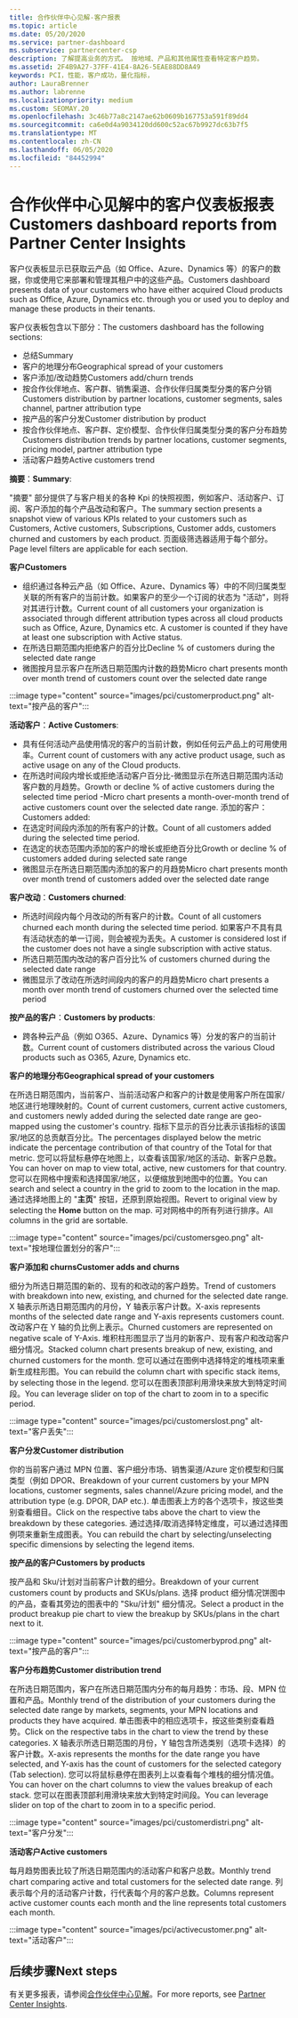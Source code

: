 ```yaml
---
title: 合作伙伴中心见解-客户报表
ms.topic: article
ms.date: 05/20/2020
ms.service: partner-dashboard
ms.subservice: partnercenter-csp
description: 了解提高业务的方式。 按地域、产品和其他属性查看特定客户趋势。
ms.assetid: 2F4B9A27-37FF-41E4-8A26-5EAE88DD8A49
keywords: PCI，性能，客户成功，量化指标，
author: LauraBrenner
ms.author: labrenne
ms.localizationpriority: medium
ms.custom: SEOMAY.20
ms.openlocfilehash: 3c46b77a8c2147ae62b0609b167753a591f89dd4
ms.sourcegitcommit: ca6e0d4a9034120dd600c52ac67b9927dc63b7f5
ms.translationtype: MT
ms.contentlocale: zh-CN
ms.lasthandoff: 06/05/2020
ms.locfileid: "84452994"
---
```

# <a name="customers-dashboard-reports-from-partner-center-insights"></a><span data-ttu-id="3fc96-105">合作伙伴中心见解中的客户仪表板报表</span><span class="sxs-lookup"><span data-stu-id="3fc96-105">Customers dashboard reports from Partner Center Insights</span></span>

<span data-ttu-id="3fc96-106">客户仪表板显示已获取云产品（如 Office、Azure、Dynamics 等）的客户的数据，你或使用它来部署和管理其租户中的这些产品。</span><span class="sxs-lookup"><span data-stu-id="3fc96-106">Customers dashboard presents data of your customers who have either acquired Cloud products such as Office, Azure, Dynamics etc. through you or used you to deploy and manage these products in their tenants.</span></span> 
 
<span data-ttu-id="3fc96-107">客户仪表板包含以下部分：</span><span class="sxs-lookup"><span data-stu-id="3fc96-107">The customers dashboard has the following sections:</span></span> 

- <span data-ttu-id="3fc96-108">总结</span><span class="sxs-lookup"><span data-stu-id="3fc96-108">Summary</span></span>  
- <span data-ttu-id="3fc96-109">客户的地理分布</span><span class="sxs-lookup"><span data-stu-id="3fc96-109">Geographical spread of your customers</span></span> 
- <span data-ttu-id="3fc96-110">客户添加/改动趋势</span><span class="sxs-lookup"><span data-stu-id="3fc96-110">Customers add/churn trends</span></span> 
- <span data-ttu-id="3fc96-111">按合作伙伴地点、客户群、销售渠道、合作伙伴归属类型分类的客户分销</span><span class="sxs-lookup"><span data-stu-id="3fc96-111">Customers distribution by partner locations, customer segments, sales channel, partner attribution type</span></span> 
- <span data-ttu-id="3fc96-112">按产品的客户分发</span><span class="sxs-lookup"><span data-stu-id="3fc96-112">Customer distribution by product</span></span> 
- <span data-ttu-id="3fc96-113">按合作伙伴地点、客户群、定价模型、合作伙伴归属类型分类的客户分布趋势</span><span class="sxs-lookup"><span data-stu-id="3fc96-113">Customers distribution trends by partner locations, customer segments, pricing model, partner attribution type</span></span> 
- <span data-ttu-id="3fc96-114">活动客户趋势</span><span class="sxs-lookup"><span data-stu-id="3fc96-114">Active customers trend</span></span> 

<span data-ttu-id="3fc96-115">**摘要**：</span><span class="sxs-lookup"><span data-stu-id="3fc96-115">**Summary**:</span></span>

<span data-ttu-id="3fc96-116">"摘要" 部分提供了与客户相关的各种 Kpi 的快照视图，例如客户、活动客户、订阅、客户添加的每个产品改动和客户。</span><span class="sxs-lookup"><span data-stu-id="3fc96-116">The summary section presents a snapshot view of various KPIs related to your customers such as Customers, Active customers, Subscriptions, Customer adds, customers churned and customers by each product.</span></span> <span data-ttu-id="3fc96-117">页面级筛选器适用于每个部分。</span><span class="sxs-lookup"><span data-stu-id="3fc96-117">Page level filters are applicable for each section.</span></span>

<span data-ttu-id="3fc96-118">**客户**</span><span class="sxs-lookup"><span data-stu-id="3fc96-118">**Customers**</span></span>

- <span data-ttu-id="3fc96-119">组织通过各种云产品（如 Office、Azure、Dynamics 等）中的不同归属类型关联的所有客户的当前计数。如果客户的至少一个订阅的状态为 "活动"，则将对其进行计数。</span><span class="sxs-lookup"><span data-stu-id="3fc96-119">Current count of all customers your organization is associated through different attribution types across all cloud products such as Office, Azure, Dynamics etc. A customer is counted if they have at least one subscription with Active status.</span></span>  
- <span data-ttu-id="3fc96-120">在所选日期范围内拒绝客户的百分比</span><span class="sxs-lookup"><span data-stu-id="3fc96-120">Decline % of customers during the selected date range</span></span> 
- <span data-ttu-id="3fc96-121">微图按月显示客户在所选日期范围内计数的趋势</span><span class="sxs-lookup"><span data-stu-id="3fc96-121">Micro chart presents month over month trend of customers count over the selected date range</span></span>

:::image type="content" source="images/pci/customerproduct.png" alt-text="按产品的客户":::

<span data-ttu-id="3fc96-123">**活动客户**：</span><span class="sxs-lookup"><span data-stu-id="3fc96-123">**Active Customers**:</span></span>

- <span data-ttu-id="3fc96-124">具有任何活动产品使用情况的客户的当前计数，例如任何云产品上的可用使用率。</span><span class="sxs-lookup"><span data-stu-id="3fc96-124">Current count of customers with any active product usage, such as active usage on any of the Cloud products.</span></span> 
- <span data-ttu-id="3fc96-125">在所选时间段内增长或拒绝活动客户百分比-微图显示在所选日期范围内活动客户数的月趋势。</span><span class="sxs-lookup"><span data-stu-id="3fc96-125">Growth or decline % of active customers during the selected time period -Micro chart presents a month-over-month trend of active customers count over the selected date range.</span></span>
<span data-ttu-id="3fc96-126">添加的客户：</span><span class="sxs-lookup"><span data-stu-id="3fc96-126">Customers added:</span></span>
- <span data-ttu-id="3fc96-127">在选定时间段内添加的所有客户的计数。</span><span class="sxs-lookup"><span data-stu-id="3fc96-127">Count of all customers added during the selected time period.</span></span>
- <span data-ttu-id="3fc96-128">在选定的状态范围内添加的客户的增长或拒绝百分比</span><span class="sxs-lookup"><span data-stu-id="3fc96-128">Growth or decline % of customers added during selected sate range</span></span> 
- <span data-ttu-id="3fc96-129">微图显示在所选日期范围内添加的客户的月趋势</span><span class="sxs-lookup"><span data-stu-id="3fc96-129">Micro chart presents month over month trend of customers added over the selected date range</span></span> 

<span data-ttu-id="3fc96-130">**客户改动**：</span><span class="sxs-lookup"><span data-stu-id="3fc96-130">**Customers churned**:</span></span>
- <span data-ttu-id="3fc96-131">所选时间段内每个月改动的所有客户的计数。</span><span class="sxs-lookup"><span data-stu-id="3fc96-131">Count of all customers churned each month during the selected time period.</span></span> <span data-ttu-id="3fc96-132">如果客户不具有具有活动状态的单一订阅，则会被视为丢失。</span><span class="sxs-lookup"><span data-stu-id="3fc96-132">A customer is considered lost if the customer does not have a single subscription with active status.</span></span> 
- <span data-ttu-id="3fc96-133">所选日期范围内改动的客户百分比</span><span class="sxs-lookup"><span data-stu-id="3fc96-133">% of customers churned during the selected date range</span></span> 
- <span data-ttu-id="3fc96-134">微图显示了改动在所选时间段内的客户的月趋势</span><span class="sxs-lookup"><span data-stu-id="3fc96-134">Micro chart presents a month over month trend of customers churned over the selected time period</span></span> 
 
<span data-ttu-id="3fc96-135">**按产品的客户**：</span><span class="sxs-lookup"><span data-stu-id="3fc96-135">**Customers by products**:</span></span>
- <span data-ttu-id="3fc96-136">跨各种云产品（例如 O365、Azure、Dynamics 等）分发的客户的当前计数。</span><span class="sxs-lookup"><span data-stu-id="3fc96-136">Current count of customers distributed across the various Cloud products such as O365, Azure, Dynamics etc.</span></span>  

<span data-ttu-id="3fc96-137">**客户的地理分布**</span><span class="sxs-lookup"><span data-stu-id="3fc96-137">**Geographical spread of your customers**</span></span>

<span data-ttu-id="3fc96-138">在所选日期范围内，当前客户、当前活动客户和客户的计数是使用客户所在国家/地区进行地理映射的。</span><span class="sxs-lookup"><span data-stu-id="3fc96-138">Count of current customers, current active customers, and customers newly added during the selected date range are geo-mapped using the customer's country.</span></span> <span data-ttu-id="3fc96-139">指标下显示的百分比表示该指标的该国家/地区的总贡献百分比。</span><span class="sxs-lookup"><span data-stu-id="3fc96-139">The percentages displayed below the metric indicate the percentage contribution of that country of the Total for that metric.</span></span> <span data-ttu-id="3fc96-140">您可以将鼠标悬停在地图上，以查看该国家/地区的活动、新客户总数。</span><span class="sxs-lookup"><span data-stu-id="3fc96-140">You can hover on map to view total, active, new customers for that country.</span></span> <span data-ttu-id="3fc96-141">您可以在网格中搜索和选择国家/地区，以便缩放到地图中的位置。</span><span class="sxs-lookup"><span data-stu-id="3fc96-141">You can search and select a country in the grid to zoom to the location in the map.</span></span> <span data-ttu-id="3fc96-142">通过选择地图上的 "**主页**" 按钮，还原到原始视图。</span><span class="sxs-lookup"><span data-stu-id="3fc96-142">Revert to original view by selecting the **Home** button on the map.</span></span> <span data-ttu-id="3fc96-143">可对网格中的所有列进行排序。</span><span class="sxs-lookup"><span data-stu-id="3fc96-143">All columns in the grid are sortable.</span></span>  

:::image type="content" source="images/pci/customersgeo.png" alt-text="按地理位置划分的客户":::

<span data-ttu-id="3fc96-145">**客户添加和 churns**</span><span class="sxs-lookup"><span data-stu-id="3fc96-145">**Customer adds and churns**</span></span>

<span data-ttu-id="3fc96-146">细分为所选日期范围的新的、现有的和改动的客户趋势。</span><span class="sxs-lookup"><span data-stu-id="3fc96-146">Trend of customers with breakdown into new, existing, and churned for the selected date range.</span></span> <span data-ttu-id="3fc96-147">X 轴表示所选日期范围内的月份，Y 轴表示客户计数。</span><span class="sxs-lookup"><span data-stu-id="3fc96-147">X-axis represents months of the selected date range and Y-axis represents customers count.</span></span> <span data-ttu-id="3fc96-148">改动客户在 Y 轴的负比例上表示。</span><span class="sxs-lookup"><span data-stu-id="3fc96-148">Churned customers are represented on negative scale of Y-Axis.</span></span> <span data-ttu-id="3fc96-149">堆积柱形图显示了当月的新客户、现有客户和改动客户细分情况。</span><span class="sxs-lookup"><span data-stu-id="3fc96-149">Stacked column chart presents breakup of new, existing, and churned customers for the month.</span></span> <span data-ttu-id="3fc96-150">您可以通过在图例中选择特定的堆栈项来重新生成柱形图。</span><span class="sxs-lookup"><span data-stu-id="3fc96-150">You can rebuild the column chart with specific stack items, by selecting those in the legend.</span></span> <span data-ttu-id="3fc96-151">您可以在图表顶部利用滑块来放大到特定时间段。</span><span class="sxs-lookup"><span data-stu-id="3fc96-151">You can leverage slider on top of the chart to zoom in to a specific period.</span></span> 

:::image type="content" source="images/pci/customerslost.png" alt-text="客户丢失":::

<span data-ttu-id="3fc96-153">**客户分发**</span><span class="sxs-lookup"><span data-stu-id="3fc96-153">**Customer distribution**</span></span>

<span data-ttu-id="3fc96-154">你的当前客户通过 MPN 位置、客户细分市场、销售渠道/Azure 定价模型和归属类型（例如 DPOR、</span><span class="sxs-lookup"><span data-stu-id="3fc96-154">Breakdown of your current customers by your MPN locations, customer segments, sales channel/Azure pricing model, and the attribution type (e.g. DPOR, DAP etc.).</span></span> <span data-ttu-id="3fc96-155">单击图表上方的各个选项卡，按这些类别查看细目。</span><span class="sxs-lookup"><span data-stu-id="3fc96-155">Click on the respective tabs above the chart to view the breakdown by these categories.</span></span> <span data-ttu-id="3fc96-156">通过选择/取消选择特定维度，可以通过选择图例项来重新生成图表。</span><span class="sxs-lookup"><span data-stu-id="3fc96-156">You can rebuild the chart by selecting/unselecting specific dimensions by selecting the legend items.</span></span> 

<span data-ttu-id="3fc96-157">**按产品的客户**</span><span class="sxs-lookup"><span data-stu-id="3fc96-157">**Customers by products**</span></span>

<span data-ttu-id="3fc96-158">按产品和 Sku/计划对当前客户计数的细分。</span><span class="sxs-lookup"><span data-stu-id="3fc96-158">Breakdown of your current customers count by products and SKUs/plans.</span></span> <span data-ttu-id="3fc96-159">选择 product 细分情况饼图中的产品，查看其旁边的图表中的 "Sku/计划" 细分情况。</span><span class="sxs-lookup"><span data-stu-id="3fc96-159">Select a product in the product breakup pie chart to view the breakup by SKUs/plans in the chart next to it.</span></span>

:::image type="content" source="images/pci/customerbyprod.png" alt-text="按产品的客户":::

<span data-ttu-id="3fc96-161">**客户分布趋势**</span><span class="sxs-lookup"><span data-stu-id="3fc96-161">**Customer distribution trend**</span></span> 

<span data-ttu-id="3fc96-162">在所选日期范围内，客户在所选日期范围内分布的每月趋势：市场、段、MPN 位置和产品。</span><span class="sxs-lookup"><span data-stu-id="3fc96-162">Monthly trend of the distribution of your customers during the selected date range by markets, segments, your MPN locations and products they have acquired.</span></span> <span data-ttu-id="3fc96-163">单击图表中的相应选项卡，按这些类别查看趋势。</span><span class="sxs-lookup"><span data-stu-id="3fc96-163">Click on the respective tabs in the chart to view the trend by these categories.</span></span> <span data-ttu-id="3fc96-164">X 轴表示所选日期范围的月份，Y 轴包含所选类别（选项卡选择）的客户计数。</span><span class="sxs-lookup"><span data-stu-id="3fc96-164">X-axis represents the months for the date range you have selected, and Y-axis has the count of customers for the selected category (Tab selection).</span></span> <span data-ttu-id="3fc96-165">您可以将鼠标悬停在图表列上以查看每个堆栈的细分情况值。</span><span class="sxs-lookup"><span data-stu-id="3fc96-165">You can hover on the chart columns to view the values breakup of each stack.</span></span> <span data-ttu-id="3fc96-166">您可以在图表顶部利用滑块来放大到特定时间段。</span><span class="sxs-lookup"><span data-stu-id="3fc96-166">You can leverage slider on top of the chart to zoom in to a specific period.</span></span>   

:::image type="content" source="images/pci/customerdistri.png" alt-text="客户分发":::

<span data-ttu-id="3fc96-168">**活动客户**</span><span class="sxs-lookup"><span data-stu-id="3fc96-168">**Active customers**</span></span>

<span data-ttu-id="3fc96-169">每月趋势图表比较了所选日期范围内的活动客户和客户总数。</span><span class="sxs-lookup"><span data-stu-id="3fc96-169">Monthly trend chart comparing active and total customers for the selected date range.</span></span> <span data-ttu-id="3fc96-170">列表示每个月的活动客户计数，行代表每个月的客户总数。</span><span class="sxs-lookup"><span data-stu-id="3fc96-170">Columns represent active customer counts each month and the line represents total customers each month.</span></span> 

:::image type="content" source="images/pci/activecustomer.png" alt-text="活动客户":::

## <a name="next-steps"></a><span data-ttu-id="3fc96-172">后续步骤</span><span class="sxs-lookup"><span data-stu-id="3fc96-172">Next steps</span></span>

<span data-ttu-id="3fc96-173">有关更多报表，请参阅[合作伙伴中心见解](partner-center-insights.md)。</span><span class="sxs-lookup"><span data-stu-id="3fc96-173">For more reports, see [Partner Center Insights](partner-center-insights.md).</span></span>
